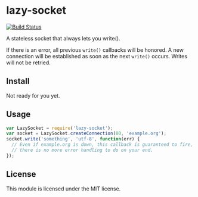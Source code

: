 # lazy-socket

[![Build Status](https://secure.travis-ci.org/felixge/node-lazy-socket.png)](http://travis-ci.org/felixge/node-lazy-socket)

A stateless socket that always lets you write().

If there is an error, all previous `write()` callbacks will be honored. A new
connection will be established as soon as the next `write()` occurs. Writes
will not be retried.

## Install

Not ready for you yet.

## Usage

```js
var LazySocket = require('lazy-socket');
var socket = LazySocket.createConnection(80, 'example.org');
socket.write('something', 'utf-8', function(err) {
  // Even if example.org is down, this callback is guaranteed to fire, and
  // there is no more error handling to do on your end.
});
```

## License

This module is licensed under the MIT license.
